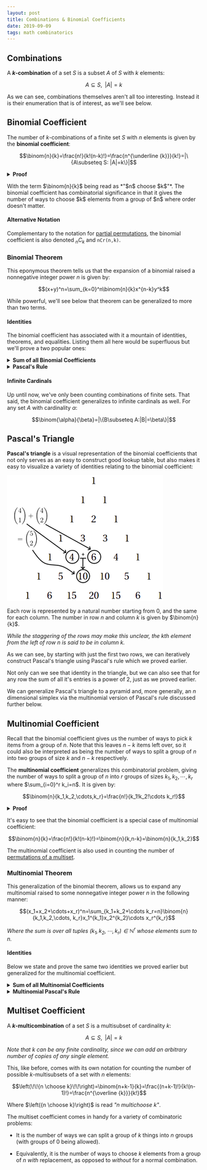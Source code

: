 ```yaml
---
layout: post
title: Combinations & Binomial Coefficients
date: 2019-09-09
tags: math combinatorics
---
```

## Combinations
A **$k$-combination** of a set $S$ is a subset $A$ of $S$ with $k$ elements:

$$A\subseteq S,\,\,\,|A|=k$$

As we can see, combinations themselves aren't all too interesting. Instead it is their enumeration that is of interest, as we'll see below.

<!--more-->

## Binomial Coefficient
The number of $k$-combinations of a finite set $S$ with $n$ elements is given by the **binomial coefficient**:

$$\binom{n}{k}=\frac{n!}{k!(n-k)!}=\frac{n^{\underline {k}}}{k!}=|\{A\subseteq S: |A|=k\}|$$

<details>
<summary><strong>Proof</strong></summary>
Note that the number of ways we can arrange $k$ elements from $n$ is given by <a href="the-basic-principle-of-counting">the principle of counting</a>:

$$n(n-1)(n-2)\cdots3\cdot2\cdot1=n^{\underline {k}}$$

However, this count is of all $k!$ <a href="/permutations">permutations</a> of each set of $k$ elements. So, to get the count of distinct sets of $k$ elements, we simply divide by $k!$:

$$\binom{n}{k}=\frac{n^{\underline {k}}}{k!}$$

</details>
<p></p>
With the term $\binom{n}{k}$ being read as *"$n$ choose $k$"*. The binomial coefficient has combinatorial significance in that it gives the number of ways to choose $k$ elements from a group of $n$ where order doesn't matter.

#### Alternative Notation
Complementary to the notation for [partial permutations](/permutations#partial-permutations), the binomial coefficient is also denoted $_nC_k$ and `nCr(n,k)`.

### Binomial Theorem
This eponymous theorem tells us that the expansion of a binomial raised a nonnegative integer power $n$ is given by:

$$(x+y)^n=\sum_{k=0}^n\binom{n}{k}x^{n-k}y^k$$

While powerful, we'll see below that theorem can be generalized to more than two terms.

#### Identities
The binomial coefficient has associated with it a mountain of identities, theorems, and equalities. Listing them all here would be superfluous but we'll prove a two popular ones:

<details>
<summary><strong>Sum of all Binomial Coefficients</strong></summary>
The sum of all binomial coefficients for a given $n$ is:

$$\sum_{k=0}^n\binom{n}{k}=2^n$$

We can prove this via binomial theorem with $x=y=1$:

$$\sum_{k=0}^n\binom{n}{k}1^{n-k}1^k=(1+1)^n=2^n$$

This identity becomes even clearer when we recall that $\binom{n}{k}$ gives the number of $k$ sized subsets of a set $S$ with $n$ elements. And so summing the number of subsets from $0$ to $n$ gives us the number of all subsets of an $n$ element set, or the size of its power set:

$$|\mathcal{P}(S)|=2^n$$

</details>

<details>
<summary><strong>Pascal's Rule</strong></summary>
Pascal's rule is the following recurrence relation:

$$\binom{n-1}{k}+\binom{n-1}{k-1}=\binom{n}{k}$$

We can prove this via the following chain of equalities:

$$\begin{align*}
\binom{n-1}{k}+\binom{n-1}{k-1}&=\frac{(n-1)!}{k!(n-k-1)!}+\frac{(n-1)!}{(k-1)!(n-1-k+1)!}\tag{def. of binomial coefficient}\\
&=(n-1)!\left(\frac{1}{k!(n-k-1)!}+\frac{1}{(k-1)!(n-k)!}\right)\tag{algebra}\\
&=(n-1)!\left(\frac{n-k}{k!(n-k)!}+\frac{k}{k!(n-k)!}\right)\tag{$(n+1)!=(n+1)\cdot n!$}\\
&=(n-1)!\left(\frac{n}{k!(n-k)!}\right)\tag{algebra}\\
&=\frac{n!}{k!(n-k)!}=\binom{n}{k}\tag{def. of binomial coefficient}

\end{align*}$$

Note an alternate form of this identity can be found by increasing both $n$ and $k$ by $1$:

$$\binom{n}{k+1}+\binom{n}{k}=\binom{n+1}{k+1}$$

As we'll see in the next section, this identity provides the basis for a particularly interesting visualization of the binomial coefficient.
</details>

#### Infinite Cardinals
Up until now, we've only been counting combinations of finite sets. That said, the binomial coefficient generalizes to infinite cardinals as well. For any set $A$ with cardinality $\alpha$:

$$\binom{\alpha}{\beta}=|\{B\subseteq A:|B|=\beta\}|$$

## Pascal's Triangle
**Pascal's triangle** is a visual representation of the binomial coefficients that not only serves as an easy to construct good lookup table, but also makes it easy to visualize a variety of identities relating to the binomial coefficient:

![pascal](/assets/math/pascals-rule.png?style=centerme)

Each row is represented by a natural number starting from $0$, and the same for each column. The number in row $n$ and column $k$ is given by $\binom{n}{k}$.

*While the staggering of the rows may make this unclear, the $k$th element from the left of row $n$ is said to be in column $k$.*

As we can see, by starting with just the first two rows, we can iteratively construct Pascal's triangle using Pascal's rule which we proved earlier.

Not only can we see that identity in the triangle, but we can also see that for any row the sum of all it's entries is a power of $2$, just as we proved earlier.

We can generalize Pascal's triangle to a pyramid and, more generally, an $n$ dimensional simplex via the multinomial version of Pascal's rule discussed further below.

## Multinomial Coefficient
Recall that the binomial coefficient gives us the number of ways to pick $k$ items from a group of $n$. Note that this leaves $n-k$ items left over, so it could also be interpreted as being the number of ways to split a group of $n$ into two groups of size $k$ and $n-k$ respectively.

The **multinomial coefficient** generalizes this combinatorial problem, giving the number of ways to split a group of $n$ into $r$ groups of sizes $k_1,k_2,\cdots,k_r$ where $\sum_{i=0}^r k_i=n$. It is given by:

$$\binom{n}{k_1,k_2,\cdots,k_r}=\frac{n!}{k_1!k_2!\cdots k_r!}$$

<details>
<summary><strong>Proof</strong></summary>
We have $n$ choose $k_1$ combinations for the first group, $n-k_1$ choose $k_2$ for the second, and so on. The principle of counting tells us then that the number is:

$$\binom{n}{k_1}\binom{n-k_1}{k_2}\cdots\binom{n-k_1-k_2-\cdots k_{r-1}}{k_r}$$

This gives us a sort of telescoping product where we can cancel out the previous denominator with the next numerator leaving us with:

$\require{cancel}$

$$\frac{n!}{k_1!\cancel{(n-k_1)!}}\frac{\cancel{(n-k_1)!}}{k_2!\cancel{(n-k_1-k_2)!}}\cdots\frac{\cancel{(n-k_1-\cdots-k_{r-1})!}}{0!k_r!}=\frac{n!}{k_1!k_2!\cdots k_r!}$$

</details>
<p></p>
It's easy to see that the binomial coefficient is a special case of multinomial coefficient:

$$\binom{n}{k}=\frac{n!}{k!(n-k)!}=\binom{n}{k,n-k}=\binom{n}{k_1,k_2}$$

The multinomial coefficient is also used in counting the number of [permutations of a multiset](/permutations#multiset-permutations).

### Multinomial Theorem
This generalization of the binomial theorem, allows us to expand any multinomial raised to some nonnegative integer power $n$ in the following manner:

$$(x_1+x_2+\cdots+x_r)^n=\sum_{k_1+k_2+\cdots k_r=n}\binom{n}{k_1,k_2,\cdots, k_r}x_1^{k_1}x_2^{k_2}\cdots x_r^{k_r}$$

*Where the sum is over all tuples $(k_1,k_2,\cdots,k_r)\in\mathbb{N}^r$ whose elements sum to $n$.*

#### Identities
Below we state and prove the same two identities we proved earlier but generalized for the multinomial coefficient.

<details>
<summary><strong>Sum of all Multinomial Coefficients</strong></summary>
The sum of all multinomial coefficients with $r$ terms for a given $n$ is:

$$\sum_{k_1+k_2+\cdots k_r=n}\binom{n}{k_1,k_2,\cdots,k_r}=r^n$$

Analogous to the binomial case, we can prove this via multinomial theorem with $x_i=1$ for all $i\in[0..r]$:

$$\sum_{k_1+k_2+\cdots k_r=n}\binom{n}{k_1,k_2,\cdots, k_r}1^{k_1}1^{k_2}\cdots 1^{k_r}=(1+1+\cdots+1)^n=r^n$$
</details>

<details>
<summary><strong>Multinomial Pascal's Rule</strong></summary>
$$\begin{gather*}
\binom{n-1}{k_1-1,k_2,\cdots,k_r}+\binom{n-1}{k_1,k_2-1,\cdots,k_r}+\cdots+\binom{n-1}{k_1,k_2,\cdots,k_r-1}
\\=\binom{n}{k_1,k_2,\cdots,k_r}
\end{gather*}$$

We can prove this in a similar way as before:

$$\begin{align*}
&\phantom{=}\binom{n-1}{k_1-1,k_2,\cdots,k_r}+\binom{n-1}{k_1,k_2-1,\cdots,k_r}+\cdots+\binom{n-1}{k_1,k_2,\cdots,k_r-1}\\
&=\frac{(n-1)!}{(k_1-1)!k_2!\cdots k_r!}+\frac{(n-1)!}{k_1!(k_2+1)!\cdots k_r!}+\cdots+\frac{(n-1)!}{k_1!k_2!\cdots (k_r-1)!}\\
&=(n-1)!\left(\frac{1}{(k_1-1)!k_2!\cdots k_r!}+\frac{1}{k_1!(k_2-1)!\cdots k_r!}+\cdots+\frac{1}{k_1!k_2!\cdots (k_r-1)!}\right)\\
&=(n-1)!\left(\frac{k_1}{k_1!k_2!\cdots k_r!}+\frac{k_2}{k_1!k_2!\cdots k_r!}+\cdots+\frac{k_r}{k_1!k_2!\cdots k_r!}\right)\\
&=(n-1)!\left(\frac{k_1+k_2+\cdots+k_r}{k_1!k_2!\cdots k_r!}\right)=(n-1)!\left(\frac{n}{k_1!k_2!\cdots k_r!}\right)\\
&=\frac{n!}{k_1!k_2!\cdots k_r!}=\binom{n}{k_1,k_2,\cdots,k_r}
\end{align*}$$

Using the multinomial coefficient and the recurrence relation above, we can create Pascal's pyramid for trinomials or, more generally, Pascal's simplex for some arbitrary number of dimensions.
</details>

## Multiset Coefficient
A **$k$-multicombination** of a set $S$ is a multisubset of cardinality $k$:

$$A\subseteq S,\,\,\,|A|=k$$

*Note that $k$ can be any finite cardinality, since we can add an arbitrary number of copies of any single element.*

This, like before, comes with its own notation for counting the number of possible $k$-multisubsets of a set with $n$ elements:

$$\left(\!\!{n \choose k}\!\!\right)=\binom{n+k-1}{k}=\frac{(n+k-1)!}{k!(n-1)!}=\frac{n^{\overline {k}}}{k!}$$

Where $\left({n \choose k}\right)$ is read *"$n$ multichoose $k$"*.

The multiset coefficient comes in handy for a variety of combinatoric problems:

- It is the number of ways we can split a group of $k$ things into $n$ groups (with groups of $0$ being allowed).

- Equivalently, it is the number of ways to choose $k$ elements from a group of $n$ *with* replacement, as opposed to *without* for a normal combination.

<!-- https://en.wikipedia.org/wiki/Stars_and_bars_(combinatorics) -->

<!-- Just like with the normal binomial coefficient, a variety of identities can be proved with the multiset coefficient, such as the multiset version of Pascal's rule. We'll shelve the exploration of said identities however. -->